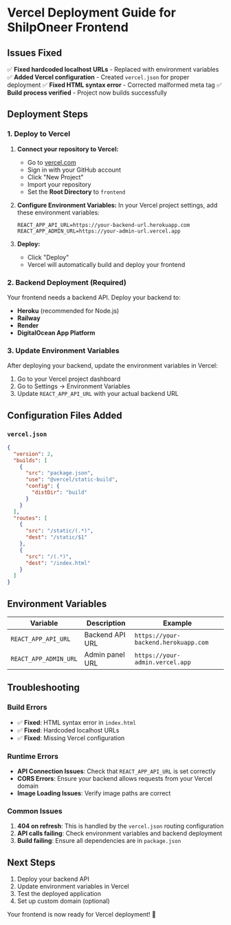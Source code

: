 # Vercel Deployment Guide for ShilpOneer Frontend

## Issues Fixed

✅ **Fixed hardcoded localhost URLs** - Replaced with environment variables
✅ **Added Vercel configuration** - Created `vercel.json` for proper deployment
✅ **Fixed HTML syntax error** - Corrected malformed meta tag
✅ **Build process verified** - Project now builds successfully

## Deployment Steps

### 1. Deploy to Vercel

1. **Connect your repository to Vercel:**
   - Go to [vercel.com](https://vercel.com)
   - Sign in with your GitHub account
   - Click "New Project"
   - Import your repository
   - Set the **Root Directory** to `frontend`

2. **Configure Environment Variables:**
   In your Vercel project settings, add these environment variables:
   ```
   REACT_APP_API_URL=https://your-backend-url.herokuapp.com
   REACT_APP_ADMIN_URL=https://your-admin-url.vercel.app
   ```

3. **Deploy:**
   - Click "Deploy"
   - Vercel will automatically build and deploy your frontend

### 2. Backend Deployment (Required)

Your frontend needs a backend API. Deploy your backend to:
- **Heroku** (recommended for Node.js)
- **Railway**
- **Render**
- **DigitalOcean App Platform**

### 3. Update Environment Variables

After deploying your backend, update the environment variables in Vercel:
1. Go to your Vercel project dashboard
2. Go to Settings → Environment Variables
3. Update `REACT_APP_API_URL` with your actual backend URL

## Configuration Files Added

### `vercel.json`
```json
{
  "version": 2,
  "builds": [
    {
      "src": "package.json",
      "use": "@vercel/static-build",
      "config": {
        "distDir": "build"
      }
    }
  ],
  "routes": [
    {
      "src": "/static/(.*)",
      "dest": "/static/$1"
    },
    {
      "src": "/(.*)",
      "dest": "/index.html"
    }
  ]
}
```

## Environment Variables

| Variable | Description | Example |
|----------|-------------|---------|
| `REACT_APP_API_URL` | Backend API URL | `https://your-backend.herokuapp.com` |
| `REACT_APP_ADMIN_URL` | Admin panel URL | `https://your-admin.vercel.app` |

## Troubleshooting

### Build Errors
- ✅ **Fixed**: HTML syntax error in `index.html`
- ✅ **Fixed**: Hardcoded localhost URLs
- ✅ **Fixed**: Missing Vercel configuration

### Runtime Errors
- **API Connection Issues**: Check that `REACT_APP_API_URL` is set correctly
- **CORS Errors**: Ensure your backend allows requests from your Vercel domain
- **Image Loading Issues**: Verify image paths are correct

### Common Issues
1. **404 on refresh**: This is handled by the `vercel.json` routing configuration
2. **API calls failing**: Check environment variables and backend deployment
3. **Build failing**: Ensure all dependencies are in `package.json`

## Next Steps

1. Deploy your backend API
2. Update environment variables in Vercel
3. Test the deployed application
4. Set up custom domain (optional)

Your frontend is now ready for Vercel deployment! 🚀
